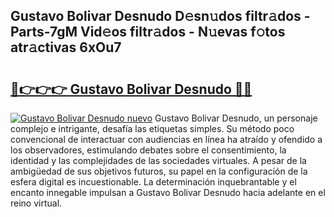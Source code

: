 ## Gustavo Bolivar Desnudo D𝚎sn𝚞dos filtr𝚊dos - Parts-7gM Vid𝚎os filtr𝚊dos - N𝚞evas f𝚘tos atr𝚊ctivas 6xOu7

# <h2><a href="http://mb5k5y4.tromn.icu/?c=Gustavo+Bolivar+Desnudo">🔗👉👉👉 Gustavo Bolivar Desnudo 🔗🔗</a></h2>

[![Gustavo Bolivar Desnudo nuevo](https://i.imgur.com/pEAQMta.gif)](http://mb5k5y4.tromn.icu/?c=Gustavo+Bolivar+Desnudo)
Gustavo Bolivar Desnudo, un personaje complejo e intrigante, desafía las etiquetas simples. Su método poco convencional de interactuar con audiencias en línea ha atraído y ofendido a los observadores, estimulando debates sobre el consentimiento, la identidad y las complejidades de las sociedades virtuales. A pesar de la ambigüedad de sus objetivos futuros, su papel en la configuración de la esfera digital es incuestionable. La determinación inquebrantable y el encanto innegable impulsan a Gustavo Bolivar Desnudo hacia adelante en el reino virtual.
